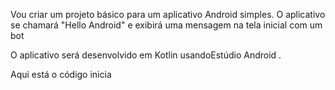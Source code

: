 Vou criar um projeto básico para um aplicativo Android simples. O aplicativo se chamará "Hello Android" e exibirá uma mensagem na tela inicial com um bot

O aplicativo será desenvolvido em Kotlin usandoEstúdio Android .

Aqui está o código inicia
